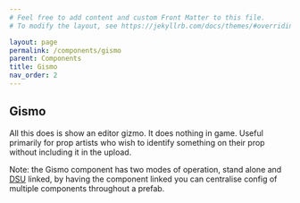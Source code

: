 ```yaml
---
# Feel free to add content and custom Front Matter to this file.
# To modify the layout, see https://jekyllrb.com/docs/themes/#overriding-theme-defaults

layout: page
permalink: /components/gismo
parent: Components
title: Gismo
nav_order: 2
---
```


## Gismo

All this does is show an editor gizmo. It does nothing in game. Useful primarily for prop artists who wish to identify
something on their prop without including it in the upload.

Note: the Gismo component has two modes of operation, stand alone and [DSU](/components/dsu) linked, by having the
component linked you can centralise config of multiple components throughout a prefab.
